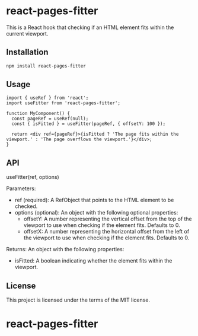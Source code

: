 # react-pages-fitter

This is a React hook that checking if an HTML element fits within the current viewport.

## Installation

```sh
npm install react-pages-fitter
```

## Usage

```tsx
import { useRef } from 'react';
import useFitter from 'react-pages-fitter';

function MyComponent() {
  const pageRef = useRef(null);
  const { isFitted } = useFitter(pageRef, { offsetY: 100 });

  return <div ref={pageRef}>{isFitted ? 'The page fits within the viewport.' : 'The page overflows the viewport.'}</div>;
}
```

## API

useFitter(ref, options)

Parameters:

- ref (required): A RefObject that points to the HTML element to be checked.
- options (optional): An object with the following optional properties:
  - offsetY: A number representing the vertical offset from the top of the viewport to use when checking if the element fits. Defaults to 0.
  - offsetX: A number representing the horizontal offset from the left of the viewport to use when checking if the element fits. Defaults to 0.

Returns:
An object with the following properties:

- isFitted: A boolean indicating whether the element fits within the viewport.

## License

This project is licensed under the terms of the MIT license.
# react-pages-fitter
